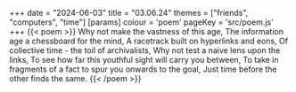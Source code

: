 +++
date = "2024-06-03"
title = "03.06.24"
themes = ["friends", "computers", "time"]
[params]
  colour = 'poem'
  pageKey = 'src/poem.js'
+++
{{< poem >}}
Why not make the vastness of this age,
The information age a chessboard for the mind,
A racetrack built on hyperlinks and eons,
Of collective time - the toil of archivalists,
Why not test a naive lens upon the links,
To see how far this youthful sight will carry you between,
To take in fragments of a fact to spur you onwards to the goal,
Just time before the other finds the same.
{{< /poem >}}